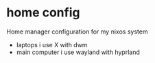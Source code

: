 # home config
Home manager configuration for my nixos system

- laptops i use X with dwm
- main computer i use wayland with hyprland
